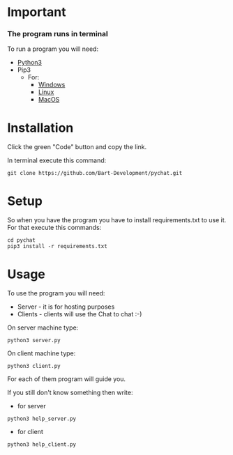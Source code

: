 # Important

### The program runs in terminal
To run a program you will need:
* [Python3](https://www.python.org/downloads/)
* Pip3
  * For: 
    - [Windows](https://phoenixnap.com/kb/install-pip-windows) 
    - [Linux](https://www.tecmint.com/install-pip-in-linux/)
    - [MacOS](https://www.geeksforgeeks.org/how-to-install-pip-in-macos/) 


# Installation
Click the green "Code" button and copy the link.

In terminal execute this command:

```
git clone https://github.com/Bart-Development/pychat.git
```

# Setup
So when you have the program you have to install requirements.txt to use it.
For that execute this commands:

```
cd pychat
pip3 install -r requirements.txt
```

# Usage

To use the program you will need:
* Server - it is for hosting purposes
* Clients - clients will use the Chat to chat :-)

On server machine type:

```
python3 server.py
```

On client machine type:

```
python3 client.py
```

For each of them program will guide you.

If you still don't know something then write:
- for server
```
python3 help_server.py
```

- for client

```
python3 help_client.py
```
